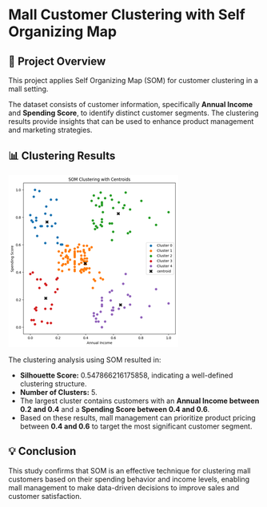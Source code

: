 # Mall Customer Clustering with Self Organizing Map

## 📝 Project Overview 
This project applies Self Organizing Map (SOM) for customer clustering in a mall setting. 

The dataset consists of customer information, specifically **Annual Income** and **Spending Score**, to identify distinct customer segments. The clustering results provide insights that can be used to enhance product management and marketing strategies.

## 📊 Clustering Results 
![SOM Clustering Preview](https://github.com/YehezkielSaragih/Mall-Customer-Clustering-with-Self-Organizing-Map/blob/main/MallCustomerClusteringWithSOM_Preview.png)

The clustering analysis using SOM resulted in:
- **Silhouette Score:** 0.547866216175858, indicating a well-defined clustering structure.
- **Number of Clusters:** 5.
- The largest cluster contains customers with an **Annual Income between 0.2 and 0.4** and a **Spending Score between 0.4 and 0.6**.
- Based on these results, mall management can prioritize product pricing between **0.4 and 0.6** to target the most significant customer segment.

## 💡 Conclusion
This study confirms that SOM is an effective technique for clustering mall customers based on their spending behavior and income levels, enabling mall management to make data-driven decisions to improve sales and customer satisfaction.
